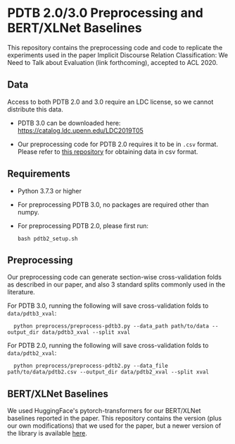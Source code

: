 # PDTB 2.0/3.0 Preprocessing and BERT/XLNet Baselines

This repository contains the preprocessing code and code to replicate the experiments used in the paper Implicit Discourse Relation Classification: We Need to Talk about Evaluation (link forthcoming), accepted to ACL 2020.

## Data

Access to both PDTB 2.0 and 3.0 require an LDC license, so we cannot distribute this data. 

* PDTB 3.0 can be downloaded here: https://catalog.ldc.upenn.edu/LDC2019T05

* Our preprocessing code for PDTB 2.0 requires it to be in `.csv` format. Please refer to [this repository](https://github.com/cgpotts/pdtb2) for obtaining data in csv format.

## Requirements

* Python 3.7.3 or higher

* For preprocessing PDTB 3.0, no packages are required other than numpy.

* For preprocessing PDTB 2.0, please first run:

      bash pdtb2_setup.sh

## Preprocessing

Our preprocessing code can generate section-wise cross-validation folds as described in our paper, and also 3 standard splits commonly used in the literature.

For PDTB 3.0, running the following will save cross-validation folds to `data/pdtb3_xval`:

      python preprocess/preprocess-pdtb3.py --data_path path/to/data --output_dir data/pdtb3_xval --split xval

For PDTB 2.0, running the following will save cross-validation folds to `data/pdtb2_xval`:

      python preprocess/preprocess-pdtb2.py --data_file path/to/data/pdtb2.csv --output_dir data/pdtb2_xval --split xval

## BERT/XLNet Baselines

We used HuggingFace's pytorch-transformers for our BERT/XLNet baselines reported in the paper. This repository contains the version (plus our own modifications) that we used for the paper, but a newer version of the library is available [here](https://github.com/huggingface/transformers).


